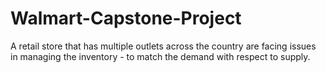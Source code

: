 # Walmart-Capstone-Project
A retail store that has multiple outlets across  the country are facing issues in managing the inventory - to match the  demand with respect to supply.
